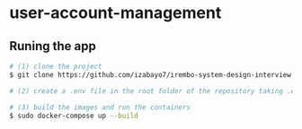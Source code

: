 # user-account-management


## Runing the app

```bash
# (1) clone the project
$ git clone https://github.com/izabayo7/irembo-system-design-interview.git

# (2) create a .env file in the root folder of the repository taking .env.example as a sample

# (3) build the images and run the containers
$ sudo docker-compose up --build
```
